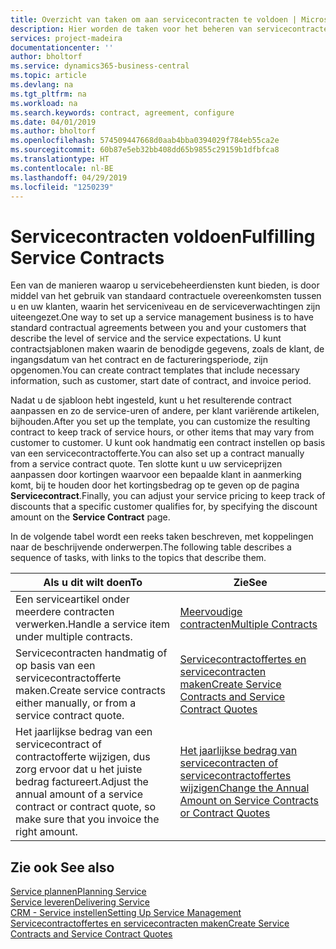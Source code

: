 ```yaml
---
title: Overzicht van taken om aan servicecontracten te voldoen | Microsoft Docs
description: Hier worden de taken voor het beheren van servicecontracten met klanten beschreven.
services: project-madeira
documentationcenter: ''
author: bholtorf
ms.service: dynamics365-business-central
ms.topic: article
ms.devlang: na
ms.tgt_pltfrm: na
ms.workload: na
ms.search.keywords: contract, agreement, configure
ms.date: 04/01/2019
ms.author: bholtorf
ms.openlocfilehash: 574509447668d0aab4bba0394029f784eb55ca2e
ms.sourcegitcommit: 60b87e5eb32bb408dd65b9855c29159b1dfbfca8
ms.translationtype: HT
ms.contentlocale: nl-BE
ms.lasthandoff: 04/29/2019
ms.locfileid: "1250239"
---
```

# <a name="fulfilling-service-contracts"></a><span data-ttu-id="7b6d1-103">Servicecontracten voldoen</span><span class="sxs-lookup"><span data-stu-id="7b6d1-103">Fulfilling Service Contracts</span></span> 
<span data-ttu-id="7b6d1-104">Een van de manieren waarop u servicebeheerdiensten kunt bieden, is door middel van het gebruik van standaard contractuele overeenkomsten tussen u en uw klanten, waarin het serviceniveau en de serviceverwachtingen zijn uiteengezet.</span><span class="sxs-lookup"><span data-stu-id="7b6d1-104">One way to set up a service management business is to have standard contractual agreements between you and your customers that describe the level of service and the service expectations.</span></span> <span data-ttu-id="7b6d1-105">U kunt contractsjablonen maken waarin de benodigde gegevens, zoals de klant, de ingangsdatum van het contract en de factureringsperiode, zijn opgenomen.</span><span class="sxs-lookup"><span data-stu-id="7b6d1-105">You can create contract templates that include necessary information, such as customer, start date of contract, and invoice period.</span></span>  
  
<span data-ttu-id="7b6d1-106">Nadat u de sjabloon hebt ingesteld, kunt u het resulterende contract aanpassen en zo de service-uren of andere, per klant variërende artikelen, bijhouden.</span><span class="sxs-lookup"><span data-stu-id="7b6d1-106">After you set up the template, you can customize the resulting contract to keep track of service hours, or other items that may vary from customer to customer.</span></span> <span data-ttu-id="7b6d1-107">U kunt ook handmatig een contract instellen op basis van een servicecontractofferte.</span><span class="sxs-lookup"><span data-stu-id="7b6d1-107">You can also set up a contract manually from a service contract quote.</span></span> <span data-ttu-id="7b6d1-108">Ten slotte kunt u uw serviceprijzen aanpassen door kortingen waarvoor een bepaalde klant in aanmerking komt, bij te houden door het kortingsbedrag op te geven op de pagina **Servicecontract**.</span><span class="sxs-lookup"><span data-stu-id="7b6d1-108">Finally, you can adjust your service pricing to keep track of discounts that a specific customer qualifies for, by specifying the discount amount on the **Service Contract** page.</span></span>  

<span data-ttu-id="7b6d1-109">In de volgende tabel wordt een reeks taken beschreven, met koppelingen naar de beschrijvende onderwerpen.</span><span class="sxs-lookup"><span data-stu-id="7b6d1-109">The following table describes a sequence of tasks, with links to the topics that describe them.</span></span>   
  
|<span data-ttu-id="7b6d1-110">**Als u dit wilt doen**</span><span class="sxs-lookup"><span data-stu-id="7b6d1-110">**To**</span></span>|<span data-ttu-id="7b6d1-111">**Zie**</span><span class="sxs-lookup"><span data-stu-id="7b6d1-111">**See**</span></span>|  
|------------|-------------|  
|<span data-ttu-id="7b6d1-112">Een serviceartikel onder meerdere contracten verwerken.</span><span class="sxs-lookup"><span data-stu-id="7b6d1-112">Handle a service item under multiple contracts.</span></span> | [<span data-ttu-id="7b6d1-113">Meervoudige contracten</span><span class="sxs-lookup"><span data-stu-id="7b6d1-113">Multiple Contracts</span></span>](service-multiple-contracts.md)|  
|<span data-ttu-id="7b6d1-114">Servicecontracten handmatig of op basis van een servicecontractofferte maken.</span><span class="sxs-lookup"><span data-stu-id="7b6d1-114">Create service contracts either manually, or from a service contract quote.</span></span>| [<span data-ttu-id="7b6d1-115">Servicecontractoffertes en servicecontracten maken</span><span class="sxs-lookup"><span data-stu-id="7b6d1-115">Create Service Contracts and Service Contract Quotes</span></span>](service-how-to-create-service-contracts-and-service-contract-quotes.md)|
|<span data-ttu-id="7b6d1-116">Het jaarlijkse bedrag van een servicecontract of contractofferte wijzigen, dus zorg ervoor dat u het juiste bedrag factureert.</span><span class="sxs-lookup"><span data-stu-id="7b6d1-116">Adjust the annual amount of a service contract or contract quote, so make sure that you invoice the right amount.</span></span>|[<span data-ttu-id="7b6d1-117">Het jaarlijkse bedrag van servicecontracten of servicecontractoffertes wijzigen</span><span class="sxs-lookup"><span data-stu-id="7b6d1-117">Change the Annual Amount on Service Contracts or Contract Quotes</span></span>](service-how-to-change-the-annual-amount-on-service-contracts-or-contract-quotes.md)|

## <a name="see-also"></a><span data-ttu-id="7b6d1-118">Zie ook </span><span class="sxs-lookup"><span data-stu-id="7b6d1-118">See also</span></span>
[<span data-ttu-id="7b6d1-119">Service plannen</span><span class="sxs-lookup"><span data-stu-id="7b6d1-119">Planning Service</span></span>](service-plan-service.md)  
[<span data-ttu-id="7b6d1-120">Service leveren</span><span class="sxs-lookup"><span data-stu-id="7b6d1-120">Delivering Service</span></span>](service-deliver-service.md)  
[<span data-ttu-id="7b6d1-121">CRM - Service instellen</span><span class="sxs-lookup"><span data-stu-id="7b6d1-121">Setting Up Service Management</span></span>](service-setup-service.md)  
[<span data-ttu-id="7b6d1-122">Servicecontractoffertes en servicecontracten maken</span><span class="sxs-lookup"><span data-stu-id="7b6d1-122">Create Service Contracts and Service Contract Quotes</span></span>](service-how-to-create-service-contracts-and-service-contract-quotes.md)  
